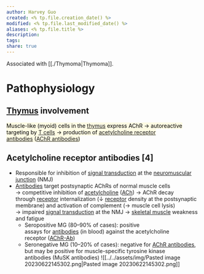 ```yaml
---
author: Harvey Guo
created: <% tp.file.creation_date() %>
modified: <% tp.file.last_modified_date() %>
aliases: <% tp.file.title %>
description:
tags:
share: true
---
```


Associated with [[./Thymoma|Thymoma]].
# Pathophysiology
## [Thymus](https://next.amboss.com/us/article/960NMS#Z2280a528c47a8e93bb70fb96d798d351) involvement
<mark style="background: #FFF3A34A;">Muscle-like (myoid) cells in the [thymus](https://next.amboss.com/us/article/960NMS#Z2280a528c47a8e93bb70fb96d798d351) express AChR → autoreactive targeting by [T cells](https://next.amboss.com/us/article/x50Emg#Zb648e3ccdd39ac912f7d40f71b5d94c0) → production of [acetylcholine receptor antibodies](https://next.amboss.com/us/article/DR016f#Z642e66e911b1990368ae56b2e38c6893) ([AChR antibodies](https://next.amboss.com/us/article/DR016f#Z642e66e911b1990368ae56b2e38c6893))</mark>
## Acetylcholine receptor antibodies [4]
- Responsible for inhibition of [signal transduction](https://next.amboss.com/us/article/qo0C1S#Z120b3d64e4c26c0c457ea26dcc34727c) at the [neuromuscular junction](https://next.amboss.com/us/article/lp0vpS#Z3c15ed824470b5b7ec72fc4c39ee3075) (NMJ)
- [Antibodies](https://next.amboss.com/us/article/x50Emg#Zcafc1c81671c54115ab5d77c08d696a0) target postsynaptic AChRs of normal muscle cells → competitive inhibition of [acetylcholine](https://next.amboss.com/us/article/lp0vpS#Z3c3ab1c3772cabdb26be3c413ba52df4) ([ACh](https://next.amboss.com/us/article/lp0vpS#Z3c3ab1c3772cabdb26be3c413ba52df4)) → AChR decay through [receptor](https://next.amboss.com/us/article/qo0C1S#Z3ff0122a3c004eebed96e9db47e16ea4) internalization (↓ [receptor](https://next.amboss.com/us/article/qo0C1S#Z3ff0122a3c004eebed96e9db47e16ea4) density at the postsynaptic membrane) and activation of complement (→ muscle cell lysis) → impaired [signal transduction](https://next.amboss.com/us/article/qo0C1S#Z120b3d64e4c26c0c457ea26dcc34727c) at the NMJ → [skeletal muscle](https://next.amboss.com/us/article/so0tWS#Z6f7ea6c70fce86b21d8ffeb1772bdfe0) weakness and fatigue 
    - Seropositive MG (80–90% of cases): positive assays for [antibodies](https://next.amboss.com/us/article/x50Emg#Zcafc1c81671c54115ab5d77c08d696a0) (in blood) against the acetylcholine receptor ([AChR-Ab](https://next.amboss.com/us/article/DR016f#Z642e66e911b1990368ae56b2e38c6893))
    - Seronegative MG (10–20% of cases): negative for [AChR antibodies](https://next.amboss.com/us/article/DR016f#Z642e66e911b1990368ae56b2e38c6893), but may be positive for muscle-specific tyrosine kinase antibodies (MuSK antibodies)
	![[../../assets/img/Pasted image 20230622145302.png|Pasted image 20230622145302.png]]